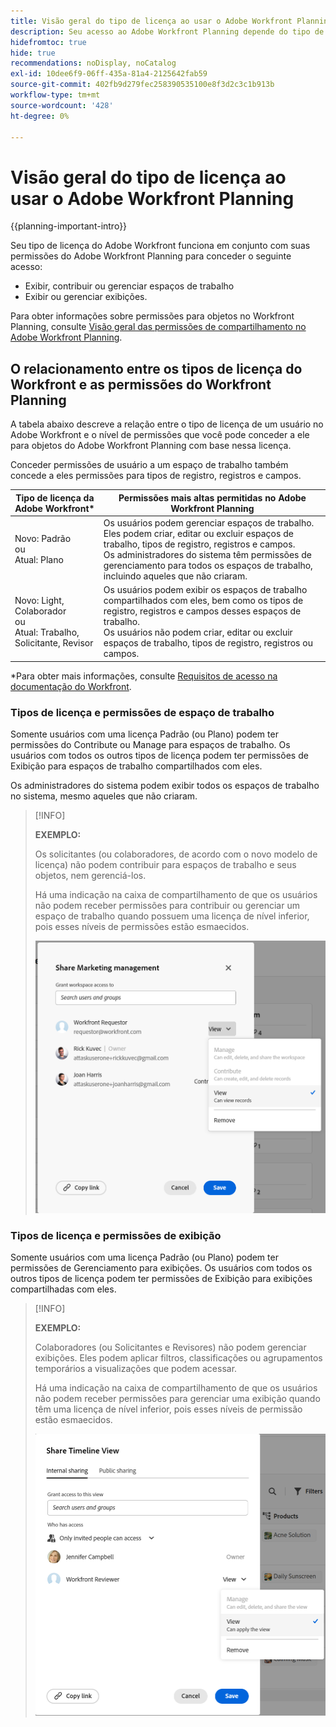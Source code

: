 ```yaml
---
title: Visão geral do tipo de licença ao usar o Adobe Workfront Planning
description: Seu acesso ao Adobe Workfront Planning depende do tipo de licença, além das permissões para objetos.
hidefromtoc: true
hide: true
recommendations: noDisplay, noCatalog
exl-id: 10dee6f9-06ff-435a-81a4-2125642fab59
source-git-commit: 402fb9d279fec258390535100e8f3d2c3c1b913b
workflow-type: tm+mt
source-wordcount: '428'
ht-degree: 0%

---
```


<!--update the metadata with real things when making this public; also update the description with something like this: Not all users in the organization have the same access and permissions to use Adobe Workfront plannint. This article describes the levels of access that users could have to Adobe Workfront Planning. -->
<!--update the title and the metadata title if Workfront Planning is NOT its own product - because the title is too generic for it being a Workfront capability-->

# Visão geral do tipo de licença ao usar o Adobe Workfront Planning

{{planning-important-intro}}

Seu tipo de licença do Adobe Workfront funciona em conjunto com suas permissões do Adobe Workfront Planning para conceder o seguinte acesso:

* Exibir, contribuir ou gerenciar espaços de trabalho
* Exibir ou gerenciar exibições.

Para obter informações sobre permissões para objetos no Workfront Planning, consulte [Visão geral das permissões de compartilhamento no Adobe Workfront Planning](/help/quicksilver/planning/access/sharing-permissions-overview.md).

## O relacionamento entre os tipos de licença do Workfront e as permissões do Workfront Planning

A tabela abaixo descreve a relação entre o tipo de licença de um usuário no Adobe Workfront e o nível de permissões que você pode conceder a ele para objetos do Adobe Workfront Planning com base nessa licença.

Conceder permissões de usuário a um espaço de trabalho também concede a eles permissões para tipos de registro, registros e campos.


| Tipo de licença da Adobe Workfront* | Permissões mais altas permitidas no Adobe Workfront Planning |
|------------------------------------------------|-------------------------------------------------------------------------------------------------------------------------------------------------------------------------------|
| Novo: Padrão <br> ou <br>Atual: Plano | Os usuários podem gerenciar espaços de trabalho. Eles podem criar, editar ou excluir espaços de trabalho, tipos de registro, registros e campos. <br> Os administradores do sistema têm permissões de gerenciamento para todos os espaços de trabalho, incluindo aqueles que não criaram. |
| Novo: Light, Colaborador <br> ou <br>Atual: Trabalho, Solicitante, Revisor | Os usuários podem exibir os espaços de trabalho compartilhados com eles, bem como os tipos de registro, registros e campos desses espaços de trabalho. <br> Os usuários não podem criar, editar ou excluir espaços de trabalho, tipos de registro, registros ou campos. |

*Para obter mais informações, consulte [Requisitos de acesso na documentação do Workfront](/help/quicksilver/administration-and-setup/add-users/access-levels-and-object-permissions/access-level-requirements-in-documentation.md).

### Tipos de licença e permissões de espaço de trabalho

Somente usuários com uma licença Padrão (ou Plano) podem ter permissões do Contribute ou Manage para espaços de trabalho. Os usuários com todos os outros tipos de licença podem ter permissões de Exibição para espaços de trabalho compartilhados com eles.

Os administradores do sistema podem exibir todos os espaços de trabalho no sistema, mesmo aqueles que não criaram.

>[!INFO]
>
>**EXEMPLO:**
>
>Os solicitantes (ou colaboradores, de acordo com o novo modelo de licença) não podem contribuir para espaços de trabalho e seus objetos, nem gerenciá-los.
>
>Há uma indicação na caixa de compartilhamento de que os usuários não podem receber permissões para contribuir ou gerenciar um espaço de trabalho quando possuem uma licença de nível inferior, pois esses níveis de permissões estão esmaecidos.
>
>![](assets/permissions-grayed-out-for-requestor-user.png)

### Tipos de licença e permissões de exibição

Somente usuários com uma licença Padrão (ou Plano) podem ter permissões de Gerenciamento para exibições. Os usuários com todos os outros tipos de licença podem ter permissões de Exibição para exibições compartilhadas com eles.

>[!INFO]
>
>**EXEMPLO:**
>
>Colaboradores (ou Solicitantes e Revisores) não podem gerenciar exibições. Eles podem aplicar filtros, classificações ou agrupamentos temporários a visualizações que podem acessar.
>
>Há uma indicação na caixa de compartilhamento de que os usuários não podem receber permissões para gerenciar uma exibição quando têm uma licença de nível inferior, pois esses níveis de permissão estão esmaecidos.
>
>![](assets/permissions-grayed-out-for-reviewer-user-on-a-view.png)


<!--Replace all of the above with this:

The table below describes the relationship between the license type of a user in Adobe Workfront and the level of permissions you can grant to them to Adobe Workfront Planning objects based on that license. 

Granting a user permissions to a workspace also grants them permissions to record types, records, and fields. 

You must grant view permissions separately from workspace permissions. 


| Adobe Workfront license type*                                   | Highest permissions allowed in Adobe Workfront Planning                                                                                                                                             |
|------------------------------------------------|-------------------------------------------------------------------------------------------------------------------------------------------------------------------------------|
|New: Standard <br> or <br>Current: Plan                    | <ul><li>Users can contribute to or manage workspaces and they can manage views. They can create, edit, or delete workspaces, record types, records, fields, and views.</li> <li> System administrators have Manage permissions to all workspaces, including the ones they did not create.</li> <li> System administrators can only access views they created.</li></ul>                                                                                                                     |
|New: Light, Contributor <br> or <br>Current: Work, Requestor, Reviewer                      | <ul><li>Users can view the workspaces shared with them, as well as the record types, records, and fields of those workspaces.</li> <li>Users can access views shared with them and apply temporary filters, sorts, or groupings, but they cannot modify the views. </li><li> Users cannot create, edit, or delete workspaces, record types, records, fields, or views.</li></ul>|

*For more information, see [Access requirements in Workfront documentation](/help/quicksilver/administration-and-setup/add-users/access-levels-and-object-permissions/access-level-requirements-in-documentation.md). 

-->